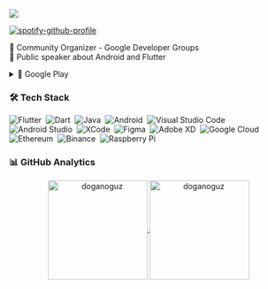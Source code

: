 

<img  src="https://i.pinimg.com/originals/99/a1/26/99a1262052e6ac9dee1989e588fd174a.gif" />

[![spotify-github-profile](https://spotify-github-profile.vercel.app/api/view?uid=androiddeveloper&cover_image=true&theme=novatorem&bar_color=53b14f&bar_color_cover=false)](https://github.com/kittinan/spotify-github-profile)

🥳 Community Organizer - Google Developer Groups
<br>
🎤 Public speaker about Android and Flutter 


<details>
  <summary> 💚 Google Play</summary>

<!--START_SECTION:activity-->
➡️ [Developer Profile](https://play.google.com/store/apps/dev?id=8686341603030191209) 
 
Popular Projects. 💯
1. ⚡ ️[Fenomen Wallpaper](https://play.google.com/store/apps/details?id=com.doganoguz.tictocwallpaper)
2. ❤️ [iHeart](https://play.google.com/store/apps/details?id=com.doganoguz.iheart) 
3. 🔎 [Yerli Malı Sorgula](https://play.google.com/store/apps/details?id=com.doganoguz.yerlimali) 
 
</details>

### 🛠 Tech Stack

![Flutter](https://img.shields.io/badge/Flutter-%2302569B.svg?style=for-the-badge&logo=Flutter&logoColor=white)&nbsp;
![Dart](https://img.shields.io/badge/Dart-0175C2?style=for-the-badge&logo=dart&logoColor=white)&nbsp;
![Java](https://img.shields.io/badge/Java-ED8B00?style=for-the-badge&logo=java&logoColor=white)&nbsp;
![Android](https://img.shields.io/badge/Android-3DDC84?style=for-the-badge&logo=android&logoColor=white)&nbsp;
![Visual Studio Code](https://img.shields.io/badge/Visual_Studio_Code-0078D4?style=for-the-badge&logo=visual%20studio%20code&logoColor=white)&nbsp;
![Android Studio](https://img.shields.io/badge/Android_Studio-3DDC84?style=for-the-badge&logo=android-studio&logoColor=white)&nbsp;
![XCode](https://img.shields.io/badge/Xcode-007ACC?style=for-the-badge&logo=Xcode&logoColor=white)&nbsp;
![Figma](https://img.shields.io/badge/Figma-F24E1E?style=for-the-badge&logo=figma&logoColor=white)&nbsp;
![Adobe XD](https://img.shields.io/badge/Adobe%20XD-470137?style=for-the-badge&logo=Adobe%20XD&logoColor=#FF61F6)&nbsp;
![Google Cloud](https://img.shields.io/badge/Google_Cloud-4285F4?style=for-the-badge&logo=google-cloud&logoColor=white)&nbsp;
![Ethereum](https://img.shields.io/badge/Ethereum-3C3C3D?style=for-the-badge&logo=Ethereum&logoColor=white)&nbsp;
![Binance](https://img.shields.io/badge/Binance-FCD535?style=for-the-badge&logo=binance&logoColor=white)&nbsp;
![Raspberry Pi](https://img.shields.io/badge/Raspberry%20Pi-A22846?style=for-the-badge&logo=Raspberry%20Pi&logoColor=white)&nbsp;

### 📊 GitHub Analytics

<p align="center">
<a href="https://github.com/doganoguz">
  <img height="180em" align="center" src="https://github-readme-stats.vercel.app/api?username=doganoguz&show_icons=true&locale=en&theme=algolia&include_all_commits=true&count_private=true" alt="doganoguz"/>
  <img height="180em" align="center" src="https://github-readme-stats.vercel.app/api/top-langs?username=doganoguz&show_icons=true&locale=en&layout=compact&langs_count=8&theme=algolia" alt="doganoguz"/>
</a>
</p>

